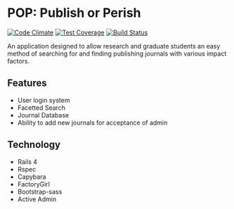 # POP: Publish or Perish  
[![Code Climate](https://codeclimate.com/github/joshmfrankel/POP/badges/gpa.svg)](https://codeclimate.com/github/joshmfrankel/POP)
[![Test Coverage](https://codeclimate.com/github/joshmfrankel/POP/badges/coverage.svg)](https://codeclimate.com/github/joshmfrankel/POP/coverage)
[![Build Status](https://travis-ci.org/joshmfrankel/POP.svg?branch=master)](https://travis-ci.org/joshmfrankel/POP)

An application designed to allow research and graduate students an easy method of
searching for and finding publishing journals with various impact factors.

## Features
* User login system
* Facetted Search
* Journal Database
* Ability to add new journals for acceptance of admin

## Technology
* Rails 4
* Rspec
* Capybara
* FactoryGirl
* Bootstrap-sass
* Active Admin  
